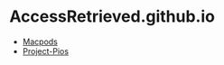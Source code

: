 # AccessRetrieved.github.io

- [Macpods](https://accessretrieved.github.io/Macpods/app.html)
- [Project-Pios](https://accessretrieved.github.io/project-pios/app.html)
